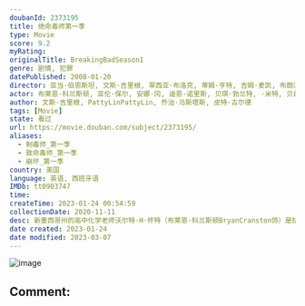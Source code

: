 ```yaml
---
doubanId: 2373195
title: 绝命毒师第一季
type: Movie
score: 9.2
myRating: 
originalTitle: BreakingBadSeason1
genre: 剧情, 犯罪
datePublished: 2008-01-20
director: 亚当·伯恩斯坦, 文斯·吉里根, 翠西亚·布洛克, 蒂姆·亨特, 吉姆·麦凯, 布朗温·休斯
actor: 布莱恩·科兰斯顿, 亚伦·保尔, 安娜·冈, 迪恩·诺里斯, 贝琪·勃兰特, ·米特, 贝丝·贝利, 丹尼斯·基弗, 塞丽·德杨, 查尔斯·贝克, 凯尔·柏海莫, 约翰·科耶马, 卡门塞兰诺, 迈克尔·博夫舍维尔, 杰西卡·赫特, 马特·琼斯, 亚当·戈德利, 泰丝·哈珀, 雷蒙德·克鲁斯, 马克斯·阿西涅加, 史蒂芬·迈克尔·克扎达, 杰弗里·里瓦斯
author: 文斯·吉里根, PattyLinPattyLin, 乔治·马斯塔斯, 皮特·古尔德
tags: [Movie]
state: 看过
url: https://movie.douban.com/subject/2373195/
aliases:
  - 制毒师_第一季
  - 致命毒师_第一季
  - 崩坏_第一季
country: 美国
language: 英语, 西班牙语
IMDb: tt0903747
time: 
createTime: 2023-01-24 00:54:59
collectionDate: 2020-11-11
desc: 新墨西哥州的高中化学老师沃尔特·H·怀特（布莱恩·科兰斯顿BryanCranston饰）是拮据家庭的唯一经济来源。他大半生安分守己，兢兢业业，却在50岁生日之际突然得知自己罹患肺癌晚期的噩耗，原...
date created: 2023-01-24
date modified: 2023-03-07
---
```


![image](p2153214457.jpg)

Comment:
---

